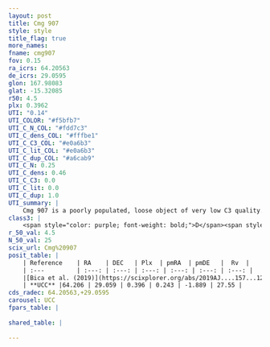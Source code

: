 ```yaml
---
layout: post
title: Cmg 907
style: style
title_flag: true
more_names: 
fname: cmg907
fov: 0.15
ra_icrs: 64.20563
de_icrs: 29.0595
glon: 167.98083
glat: -15.32085
r50: 4.5
plx: 0.3962
UTI: "0.14"
UTI_COLOR: "#f5bfb7"
UTI_C_N_COL: "#fdd7c3"
UTI_C_dens_COL: "#fffbe1"
UTI_C_C3_COL: "#e0a6b3"
UTI_C_lit_COL: "#e0a6b3"
UTI_C_dup_COL: "#a6cab9"
UTI_C_N: 0.25
UTI_C_dens: 0.46
UTI_C_C3: 0.0
UTI_C_lit: 0.0
UTI_C_dup: 1.0
UTI_summary: |
    Cmg 907 is a poorly populated, loose object of very low C3 quality. It is rarely studied in the literature, with no articles listed in the last 6 years.
class3: |
    <span style="color: purple; font-weight: bold;">D</span><span style="color: purple; font-weight: bold;">D</span>
r_50_val: 4.5
N_50_val: 25
scix_url: Cmg%20907
posit_table: |
    | Reference    | RA    | DEC   | Plx  | pmRA  | pmDE   |  Rv  |
    | :---         | :---: | :---: | :---: | :---: | :---: | :---: |
    |[Bica et al. (2019)](https://scixplorer.org/abs/2019AJ....157...12B) | 64.192 | 29.034 | -- | -- | -- | -- |
    | **UCC** |64.206 | 29.059 | 0.396 | 0.243 | -1.889 | 27.55 | 
cds_radec: 64.20563,+29.0595
carousel: UCC
fpars_table: |
    
shared_table: |
    
---
```

